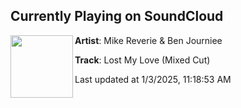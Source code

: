 ## Currently Playing on SoundCloud

[<img align="left" width="100" src="https://i1.sndcdn.com/artworks-JTfEA9YjDNHI-0-t500x500.jpg">](https://soundcloud.com/oneseventy/lost-my-love-mixed-cut?in=oneseventy/sets/oneseventy-the-annual-vi)

**Artist**: Mike Reverie & Ben Journiee 

**Track**: Lost My Love (Mixed Cut)

Last updated at 1/3/2025, 11:18:53 AM
